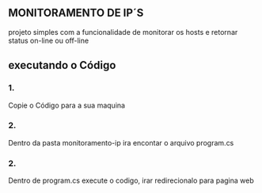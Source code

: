## MONITORAMENTO DE IP´S
<p>projeto simples com a funcionalidade de monitorar os hosts e retornar status on-line ou off-line </p>

## executando o Código

<p> <h3>1.</h3> Copie o Código para a sua maquina </p>
<p> <h3>2.</h3> Dentro da pasta monitoramento-ip ira encontar o arquivo program.cs </p>
<p> <h3>2.</h3> Dentro de program.cs execute o codigo, irar redirecionalo para pagina web </p>
